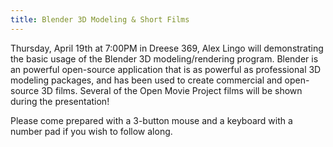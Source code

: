 ```yaml
---
title: Blender 3D Modeling & Short Films
---
```

Thursday, April 19th at 7:00PM in Dreese 369, Alex Lingo will demonstrating the basic usage of the Blender 3D modeling/rendering program. Blender is an powerful open-source application that is as powerful as professional 3D modeling packages, and has been used to create commercial and open-source 3D films. Several of the Open Movie Project films will be shown during the presentation!

Please come prepared with a 3-button mouse and a keyboard with a number pad if you wish to follow along.
